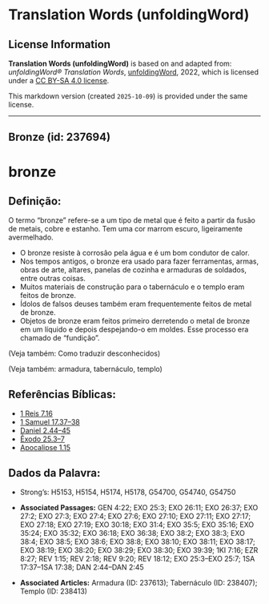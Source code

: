 # Translation Words (unfoldingWord)

## License Information

**Translation Words (unfoldingWord)** is based on and adapted from: _unfoldingWord® Translation Words_, [unfoldingWord](https://unfoldingword.org/utw), 2022, which is licensed under a [CC BY-SA 4.0 license](https://creativecommons.org/licenses/by-sa/4.0/legalcode.en).

This markdown version (created `2025-10-09`) is provided under the same license.



--------------------------------

## Bronze (id: 237694)

bronze
======

Definição:
----------

O termo “bronze” refere\-se a um tipo de metal que é feito a partir da fusão de metais, cobre e estanho. Tem uma cor marrom escuro, ligeiramente avermelhado.

* O bronze resiste à corrosão pela água e é um bom condutor de calor.
* Nos tempos antigos, o bronze era usado para fazer ferramentas, armas, obras de arte, altares, panelas de cozinha e armaduras de soldados, entre outras coisas.
* Muitos materiais de construção para o tabernáculo e o templo eram feitos de bronze.
* Ídolos de falsos deuses também eram frequentemente feitos de metal de bronze.
* Objetos de bronze eram feitos primeiro derretendo o metal de bronze em um líquido e depois despejando\-o em moldes. Esse processo era chamado de “fundição”.

(Veja também: Como traduzir desconhecidos)

(Veja também: armadura, tabernáculo, templo)

Referências Bíblicas:
---------------------

* [1 Reis 7\.16](https://ref.ly/1Kgs7:16)
* [1 Samuel 17\.37–38](https://ref.ly/1Sam17:37-1Sam17:38)
* [Daniel 2\.44–45](https://ref.ly/Dan2:44-Dan2:45)
* [Êxodo 25\.3–7](https://ref.ly/Exod25:3-Exod25:7)
* [Apocalipse 1\.15](https://ref.ly/Rev1:15)

Dados da Palavra:
-----------------

* Strong’s: H5153, H5154, H5174, H5178, G54700, G54740, G54750

* **Associated Passages:** GEN 4:22; EXO 25:3; EXO 26:11; EXO 26:37; EXO 27:2; EXO 27:3; EXO 27:4; EXO 27:6; EXO 27:10; EXO 27:11; EXO 27:17; EXO 27:18; EXO 27:19; EXO 30:18; EXO 31:4; EXO 35:5; EXO 35:16; EXO 35:24; EXO 35:32; EXO 36:18; EXO 36:38; EXO 38:2; EXO 38:3; EXO 38:4; EXO 38:5; EXO 38:6; EXO 38:8; EXO 38:10; EXO 38:11; EXO 38:17; EXO 38:19; EXO 38:20; EXO 38:29; EXO 38:30; EXO 39:39; 1KI 7:16; EZR 8:27; REV 1:15; REV 2:18; REV 9:20; REV 18:12; EXO 25:3–EXO 25:7; 1SA 17:37–1SA 17:38; DAN 2:44–DAN 2:45
* **Associated Articles:** Armadura (ID: 237613); Tabernáculo (ID: 238407); Templo (ID: 238413)

